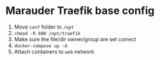 # Marauder Traefik base config

1. Move `conf` folder to `/opt`
2. `chmod -R 600 /opt/traefik`
3. Make sure the file/dir owner/group are set correct
3. `docker-compose up -d`
4. Attach containers to `web` network
